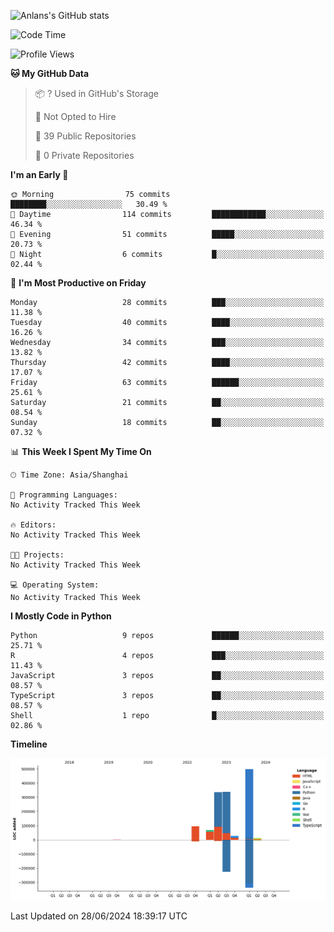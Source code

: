 <!-- ![Anlans's GitHub stats](https://github-readme-stats.vercel.app/api?username=Anlans) -->
![Anlans's GitHub stats](https://github-readme-stats.vercel.app/api?username=Anlans&rank_icon=github)

<!--START_SECTION:waka-->
![Code Time](http://img.shields.io/badge/Code%20Time-0%20secs-blue)

![Profile Views](http://img.shields.io/badge/Profile%20Views-0-blue)

**🐱 My GitHub Data** 

> 📦 ? Used in GitHub's Storage 
 > 
> 🚫 Not Opted to Hire
 > 
> 📜 39 Public Repositories 
 > 
> 🔑 0 Private Repositories 
 > 
**I'm an Early 🐤** 

```text
🌞 Morning                75 commits          ████████░░░░░░░░░░░░░░░░░   30.49 % 
🌆 Daytime                114 commits         ████████████░░░░░░░░░░░░░   46.34 % 
🌃 Evening                51 commits          █████░░░░░░░░░░░░░░░░░░░░   20.73 % 
🌙 Night                  6 commits           █░░░░░░░░░░░░░░░░░░░░░░░░   02.44 % 
```
📅 **I'm Most Productive on Friday** 

```text
Monday                   28 commits          ███░░░░░░░░░░░░░░░░░░░░░░   11.38 % 
Tuesday                  40 commits          ████░░░░░░░░░░░░░░░░░░░░░   16.26 % 
Wednesday                34 commits          ███░░░░░░░░░░░░░░░░░░░░░░   13.82 % 
Thursday                 42 commits          ████░░░░░░░░░░░░░░░░░░░░░   17.07 % 
Friday                   63 commits          ██████░░░░░░░░░░░░░░░░░░░   25.61 % 
Saturday                 21 commits          ██░░░░░░░░░░░░░░░░░░░░░░░   08.54 % 
Sunday                   18 commits          ██░░░░░░░░░░░░░░░░░░░░░░░   07.32 % 
```


📊 **This Week I Spent My Time On** 

```text
🕑︎ Time Zone: Asia/Shanghai

💬 Programming Languages: 
No Activity Tracked This Week

🔥 Editors: 
No Activity Tracked This Week

🐱‍💻 Projects: 
No Activity Tracked This Week

💻 Operating System: 
No Activity Tracked This Week
```

**I Mostly Code in Python** 

```text
Python                   9 repos             ██████░░░░░░░░░░░░░░░░░░░   25.71 % 
R                        4 repos             ███░░░░░░░░░░░░░░░░░░░░░░   11.43 % 
JavaScript               3 repos             ██░░░░░░░░░░░░░░░░░░░░░░░   08.57 % 
TypeScript               3 repos             ██░░░░░░░░░░░░░░░░░░░░░░░   08.57 % 
Shell                    1 repo              █░░░░░░░░░░░░░░░░░░░░░░░░   02.86 % 
```



**Timeline**

![Lines of Code chart](https://raw.githubusercontent.com/Anlans/Anlans/main/assets/bar_graph.png)


 Last Updated on 28/06/2024 18:39:17 UTC
<!--END_SECTION:waka-->
